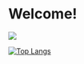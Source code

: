 # Welcome!
![](https://github-readme-stats.vercel.app/api?username=andrewjacobson5&theme=dark&hide=contribs,prs)

[![Top Langs](https://github-readme-stats.vercel.app/api/top-langs/?username=andrewjacobson5&layout=compact&theme=dark)](https://github.com/anuraghazra/github-readme-stats)
